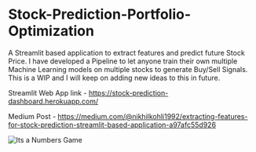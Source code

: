 # Stock-Prediction-Portfolio-Optimization

A Streamlit based application to extract features and predict future Stock Price. I have developed a Pipeline to let anyone train their own multiple Machine Learning models on multiple stocks to generate Buy/Sell Signals. This is a WIP and I will keep on adding new ideas to this in future.

  Streamlit Web App link - https://stock-prediction-dashboard.herokuapp.com/

  Medium Post - https://medium.com/@nikhilkohli1992/extracting-features-for-stock-prediction-streamlit-based-application-a97afc55d926


![Its a Numbers Game](https://github.com/Nikhilkohli1/Stock-Prediction-Portfolio-Optimization/blob/master/Streamlit%20Dashboard/Stock.gif)
